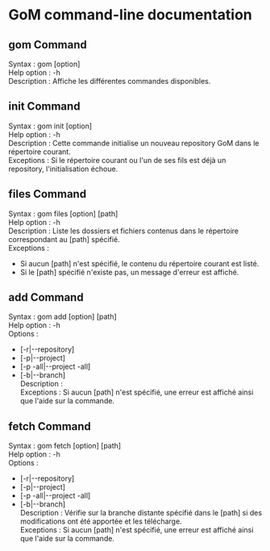 # GoM command-line documentation

## gom Command

Syntax :        gom [option]<br/>
Help option :   -h<br/>
Description :   Affiche les différentes commandes disponibles.<br/>

## init Command

Syntax :        gom init [option]<br/>
Help option :   -h<br/>
Description :   Cette commande initialise un nouveau repository GoM dans le répertoire courant.<br/>
Exceptions :    Si le répertoire courant ou l'un de ses fils est déjà un repository, l'initialisation échoue.

## files Command

Syntax :        gom files [option] [path]<br/>
Help option :   -h<br/>
Description :   Liste les dossiers et fichiers contenus dans le répertoire correspondant au [path] spécifié.<br/>
Exceptions :    
* Si aucun [path] n'est spécifié, le contenu du répertoire courant est listé.
* Si le [path] spécifié n'existe pas, un message d'erreur est affiché.

## add Command

Syntax :        gom add [option] [path]<br/>
Help option :   -h<br/>
Options :       
* [-r|--repository]
* [-p|--project]
* [-p -all|--project -all]
* [-b|--branch]<br/>
Description :   <br/>
Exceptions :    Si aucun [path] n'est spécifié, une erreur est affiché ainsi que l'aide sur la commande.

## fetch Command

Syntax :        gom fetch [option] [path]<br/>
Help option :   -h<br/>
Options :       
* [-r|--repository]
* [-p|--project]
* [-p -all|--project -all]
* [-b|--branch]<br/>
Description :   Vérifie sur la branche distante spécifié dans le [path] si des modifications ont été apportée et les télécharge.<br/>
Exceptions :    Si aucun [path] n'est spécifié, une erreur est affiché ainsi que l'aide sur la commande.
